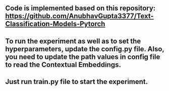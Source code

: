 ## Code is implemented based on this repository: https://github.com/AnubhavGupta3377/Text-Classification-Models-Pytorch

## To run the experiment as well as to set the hyperparameters, update the config.py file. Also, you need to update the path values in config file to read the Contextual Embeddings. 

## Just run train.py file to start the experiment.

